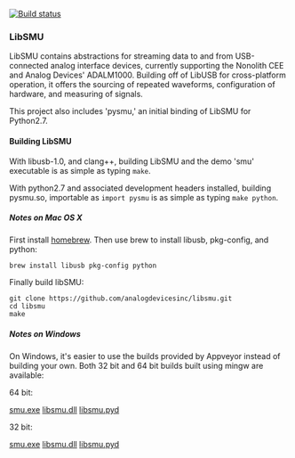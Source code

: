 [![Build status](https://ci.appveyor.com/api/projects/status/p30uj8rqulrxsqvs/branch/master?svg=true)](https://ci.appveyor.com/project/analogdevicesinc/libsmu/branch/master)

### LibSMU

LibSMU contains abstractions for streaming data to and from USB-connected
analog interface devices, currently supporting the Nonolith CEE and Analog
Devices' ADALM1000. Building off of LibUSB for cross-platform operation, it
offers the sourcing of repeated waveforms, configuration of hardware, and
measuring of signals.

This project also includes 'pysmu,' an initial binding of LibSMU for Python2.7.

#### Building LibSMU

With libusb-1.0, and clang++, building LibSMU and the demo 'smu' executable is
as simple as typing `make`.

With python2.7 and associated development headers installed, building pysmu.so,
importable as `import pysmu` is as simple as typing `make python`.

##### Notes on Mac OS X

First install [homebrew](http://brew.sh). Then use brew to install libusb, pkg-config, and python:

```
brew install libusb pkg-config python
```

Finally build libSMU:

```
git clone https://github.com/analogdevicesinc/libsmu.git
cd libsmu
make
```

##### Notes on Windows

On Windows, it's easier to use the builds provided by Appveyor instead of
building your own. Both 32 bit and 64 bit builds built using mingw are
available:

64 bit:

[smu.exe](https://ci.appveyor.com/api/projects/analogdevicesinc/libsmu/artifacts/bin/smu.exe?branch=master&job=Platform%3A%20x64)
[libsmu.dll](https://ci.appveyor.com/api/projects/analogdevicesinc/libsmu/artifacts/bin/libsmu.dll?branch=master&job=Platform%3A%20x64)
[libsmu.pyd](https://ci.appveyor.com/api/projects/analogdevicesinc/libsmu/artifacts/bin/libsmu.pyd?branch=master&job=Platform%3A%20x64)

32 bit:

[smu.exe](https://ci.appveyor.com/api/projects/analogdevicesinc/libsmu/artifacts/bin/debug.zip?branch=master&job=Platform%3A%20x86)
[libsmu.dll](https://ci.appveyor.com/api/projects/analogdevicesinc/libsmu/artifacts/bin/debug.zip?branch=master&job=Platform%3A%20x86)
[libsmu.pyd](https://ci.appveyor.com/api/projects/analogdevicesinc/libsmu/artifacts/bin/debug.zip?branch=master&job=Platform%3A%20x86)
